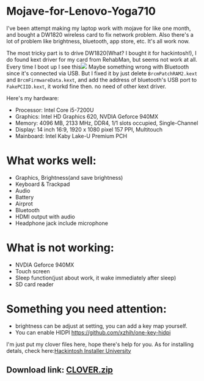 # Mojave-for-Lenovo-Yoga710
I've been attempt making my laptop work with mojave for like one month, and bought a DW1820 wireless card to fix network problem.  Also there's a lot of problem like brightness, bluetooth, app store, etc. It's all work now.

The most tricky part is to drive DW1820(What? I bought it for hackintosh!), I do found kext driver for my card from RehabMan, but seems not work at all. Every time I boot up I see this![](error1.jpg)
Maybe something wrong with Bluetooth since it's connected via USB. But I fixed it by just delete `BrcmPatchRAM2.kext` and `BrcmFirmwareData.kext`, and add the address of bluetooth's USB port to `FakePCIID.kext`, it workd fine then. no  need of other kext driver.

Here's my hardware:
- Processor: Intel Core i5-7200U
- Graphics: Intel HD Graphics 620, NVDIA Geforce 940MX
- Memory: 4096 MB, 2133 MHz, DDR4, 1/1 slots occupied, Single-Channel
- Display: 14 inch 16:9, 1920 x 1080 pixel 157 PPI, Multitouch
- Mainboard: Intel Kaby Lake-U Premium PCH

# What works well:
- Graphics, Brightness(and save brightness)
- Keyboard & Trackpad
- Audio
- Battery
- Airprot
- Bluetooth
- HDMI output with audio
- Headphone jack include microphone

# What is not working:
- NVDIA Geforce 940MX
- Touch screen
- Sleep function(just about work, it wake immediately after sleep)
- SD card reader

# Something you need attention:
- brightness can be adjust at setting, you can add a key map yourself.
- You can enable HIDPI https://github.com/xzhih/one-key-hidpi

I'm just put my clover files here, hope there's help for you. As for installing detals, check here:[Hackintosh Installer University](https://github.com/huangyz0918/Hackintosh-Installer-University)

## Download link: [CLOVER.zip](CLOVER.zip)
